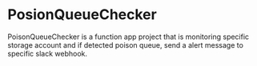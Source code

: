 # PosionQueueChecker
PoisonQueueChecker is a function app project that is monitoring specific storage account and if detected poison queue, send a alert message to specific slack webhook.
